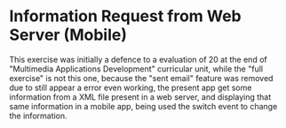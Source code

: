 # Information Request from Web Server (Mobile)

This exercise was initially a defence to a evaluation of 20 at the end of "Multimedia Applications Development" curricular unit, while the "full exercise" is not this one, because the "sent email" feature was removed due to still appear a error even working, the present app get some information from a XML file present in a web server, and displaying that same information in a mobile app, being used the switch event to change the information.
